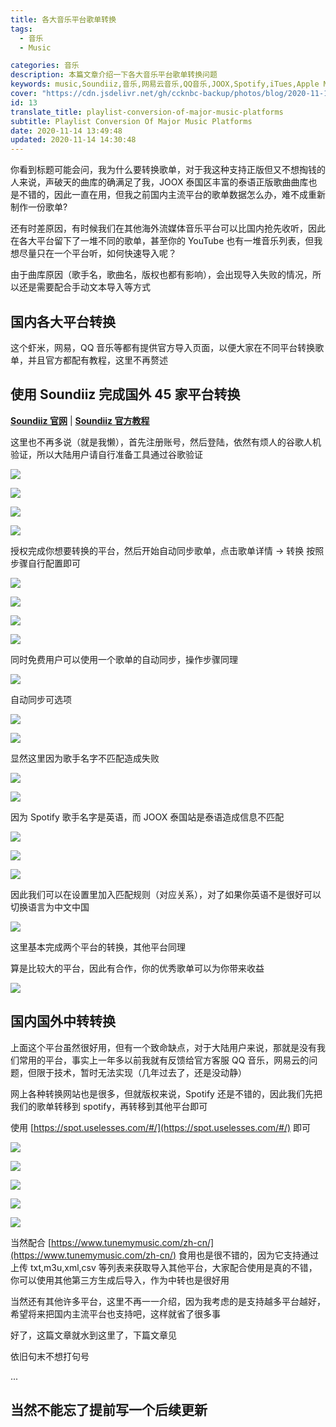```yaml
---
title: 各大音乐平台歌单转换
tags:
  - 音乐
  - Music

categories: 音乐
description: 本篇文章介绍一下各大音乐平台歌单转换问题
keywords: music,Soundiiz,音乐,网易云音乐,QQ音乐,JOOX,Spotify,iTues,Apple Music
cover: "https://cdn.jsdelivr.net/gh/ccknbc-backup/photos/blog/2020-11-14~16-49-23.webp"
id: 13
translate_title: playlist-conversion-of-major-music-platforms
subtitle: Playlist Conversion Of Major Music Platforms
date: 2020-11-14 13:49:48
updated: 2020-11-14 14:30:48
---
```


你看到标题可能会问，我为什么要转换歌单，对于我这种支持正版但又不想掏钱的人来说，声破天的曲库的确满足了我，JOOX 泰国区丰富的泰语正版歌曲曲库也是不错的，因此一直在用，但我之前国内主流平台的歌单数据怎么办，难不成重新制作一份歌单?

还有时差原因，有时候我们在其他海外流媒体音乐平台可以比国内抢先收听，因此在各大平台留下了一堆不同的歌单，甚至你的 YouTube 也有一堆音乐列表，但我想尽量只在一个平台听，如何快速导入呢？

由于曲库原因（歌手名，歌曲名，版权也都有影响），会出现导入失败的情况，所以还是需要配合手动文本导入等方式

## 国内各大平台转换

这个虾米，网易，QQ 音乐等都有提供官方导入页面，以便大家在不同平台转换歌单，并且官方都配有教程，这里不再赘述

## 使用 Soundiiz 完成国外 45 家平台转换

[**Soundiiz 官网**](https://soundiiz.com/zh/) | [**Soundiiz 官方教程**](https://soundiiz.com/zh/tutorial)

这里也不再多说（就是我懒），首先注册账号，然后登陆，依然有烦人的谷歌人机验证，所以大陆用户请自行准备工具通过谷歌验证

![](https://cdn.jsdelivr.net/gh/ccknbc-backup/photos/blog/2020-11-14~14-36-07.webp#height=1215&id=CzSaI&originHeight=1215&originWidth=645&originalType=binary&ratio=1&status=done&style=none&width=645)

![](https://cdn.jsdelivr.net/gh/ccknbc-backup/photos/blog/2020-11-14~14-36-34.webp#height=3214&id=zHxb9&originHeight=3214&originWidth=1550&originalType=binary&ratio=1&status=done&style=none&width=1550)

![](https://cdn.jsdelivr.net/gh/ccknbc-backup/photos/blog/2020-11-14~14-37-17.webp#height=767&id=SSYdk&originHeight=767&originWidth=482&originalType=binary&ratio=1&status=done&style=none&width=482)

![](https://cdn.jsdelivr.net/gh/ccknbc-backup/photos/blog/2020-11-14~14-37-30.webp#height=329&id=pND4h&originHeight=329&originWidth=262&originalType=binary&ratio=1&status=done&style=none&width=262)

授权完成你想要转换的平台，然后开始自动同步歌单，点击歌单详情 -> 转换 按照步骤自行配置即可

![](https://cdn.jsdelivr.net/gh/ccknbc-backup/photos/blog/2020-11-14~14-39-37.webp#height=745&id=Zg7pq&originHeight=745&originWidth=741&originalType=binary&ratio=1&status=done&style=none&width=741)

![](https://cdn.jsdelivr.net/gh/ccknbc-backup/photos/blog/2020-11-14~14-41-37.webp#height=752&id=MkLp3&originHeight=752&originWidth=743&originalType=binary&ratio=1&status=done&style=none&width=743)

![](https://cdn.jsdelivr.net/gh/ccknbc-backup/photos/blog/2020-11-14~14-41-47.webp#height=754&id=wFRMj&originHeight=754&originWidth=753&originalType=binary&ratio=1&status=done&style=none&width=753)

![](https://cdn.jsdelivr.net/gh/ccknbc-backup/photos/blog/2020-11-14~14-38-43.webp#height=742&id=z4OWx&originHeight=742&originWidth=750&originalType=binary&ratio=1&status=done&style=none&width=750)

同时免费用户可以使用一个歌单的自动同步，操作步骤同理

![](https://cdn.jsdelivr.net/gh/ccknbc-backup/photos/blog/2020-11-14~14-38-57.webp#height=752&id=wspX1&originHeight=752&originWidth=752&originalType=binary&ratio=1&status=done&style=none&width=752)

自动同步可选项

![](https://cdn.jsdelivr.net/gh/ccknbc-backup/photos/blog/2020-11-14~14-39-18.webp#height=1694&id=vKCKD&originHeight=1694&originWidth=759&originalType=binary&ratio=1&status=done&style=none&width=759)

![](https://cdn.jsdelivr.net/gh/ccknbc-backup/photos/blog/2020-11-14~14-51-31.webp#height=254&id=fY56E&originHeight=254&originWidth=407&originalType=binary&ratio=1&status=done&style=none&width=407)

显然这里因为歌手名字不匹配造成失败

![](https://cdn.jsdelivr.net/gh/ccknbc-backup/photos/blog/2020-11-14~14-52-02.webp#height=588&id=RNfbg&originHeight=588&originWidth=501&originalType=binary&ratio=1&status=done&style=none&width=501)

![](https://cdn.jsdelivr.net/gh/ccknbc-backup/photos/blog/2020-11-14~14-52-11.webp#height=242&id=Z7h40&originHeight=242&originWidth=563&originalType=binary&ratio=1&status=done&style=none&width=563)

因为 Spotify 歌手名字是英语，而 JOOX 泰国站是泰语造成信息不匹配

![](https://cdn.jsdelivr.net/gh/ccknbc-backup/photos/blog/2020-11-14~14-54-24.webp#height=456&id=CbToq&originHeight=456&originWidth=1584&originalType=binary&ratio=1&status=done&style=none&width=1584)

![](https://cdn.jsdelivr.net/gh/ccknbc-backup/photos/blog/2020-11-14~14-53-24.webp#height=557&id=uplgC&originHeight=557&originWidth=1465&originalType=binary&ratio=1&status=done&style=none&width=1465)

![](https://cdn.jsdelivr.net/gh/ccknbc-backup/photos/blog/2020-11-14~14-53-39.webp#height=894&id=oPktS&originHeight=894&originWidth=1903&originalType=binary&ratio=1&status=done&style=none&width=1903)

因此我们可以在设置里加入匹配规则（对应关系），对了如果你英语不是很好可以切换语言为中文中国

![](https://cdn.jsdelivr.net/gh/ccknbc-backup/photos/blog/2020-11-14~14-53-56.webp#height=749&id=JOQQk&originHeight=749&originWidth=1142&originalType=binary&ratio=1&status=done&style=none&width=1142)

这里基本完成两个平台的转换，其他平台同理

算是比较大的平台，因此有合作，你的优秀歌单可以为你带来收益

![](https://cdn.jsdelivr.net/gh/ccknbc-backup/photos/blog/2020-11-14~14-54-54.webp#height=1030&id=n99Pi&originHeight=1030&originWidth=1920&originalType=binary&ratio=1&status=done&style=none&width=1920)

## 国内国外中转转换

上面这个平台虽然很好用，但有一个致命缺点，对于大陆用户来说，那就是没有我们常用的平台，事实上一年多以前我就有反馈给官方客服 QQ 音乐，网易云的问题，但限于技术，暂时无法实现（几年过去了，还是没动静）

网上各种转换网站也是很多，但就版权来说，Spotify 还是不错的，因此我们先把我们的歌单转移到 spotify，再转移到其他平台即可

使用 [https://spot.uselesses.com/#/](https://spot.uselesses.com/#/) 即可

![](https://cdn.jsdelivr.net/gh/ccknbc-backup/photos/blog/2020-11-14~14-55-09.webp#height=771&id=fTlzT&originHeight=771&originWidth=1715&originalType=binary&ratio=1&status=done&style=none&width=1715)

![](https://cdn.jsdelivr.net/gh/ccknbc-backup/photos/blog/2020-11-14~14-55-59.webp#height=693&id=A5ZZ3&originHeight=693&originWidth=1157&originalType=binary&ratio=1&status=done&style=none&width=1157)

![](https://cdn.jsdelivr.net/gh/ccknbc-backup/photos/blog/2020-11-14~14-55-33.webp#height=685&id=zXqv2&originHeight=685&originWidth=1187&originalType=binary&ratio=1&status=done&style=none&width=1187)

![](https://cdn.jsdelivr.net/gh/ccknbc-backup/photos/blog/2020-11-14~14-57-51.webp#height=907&id=vmHIr&originHeight=907&originWidth=1920&originalType=binary&ratio=1&status=done&style=none&width=1920)

![](https://cdn.jsdelivr.net/gh/ccknbc-backup/photos/blog/2020-11-14~14-58-31.webp#height=605&id=XXxsR&originHeight=605&originWidth=979&originalType=binary&ratio=1&status=done&style=none&width=979)

当然配合 [https://www.tunemymusic.com/zh-cn/](https://www.tunemymusic.com/zh-cn/) 食用也是很不错的，因为它支持通过上传 txt,m3u,xml,csv 等列表来获取导入其他平台，大家配合使用是真的不错，你可以使用其他第三方生成后导入，作为中转也是很好用

当然还有其他许多平台，这里不再一一介绍，因为我考虑的是支持越多平台越好，希望将来把国内主流平台也支持吧，这样就省了很多事

好了，这篇文章就水到这里了，下篇文章见

依旧句末不想打句号

...

## 当然不能忘了提前写一个后续更新
